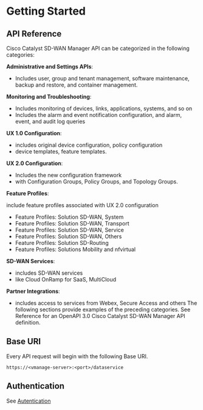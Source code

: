 # Getting Started

## API Reference

Cisco Catalyst SD-WAN Manager API can be categorized in the following categories:

**Administrative and Settings APIs**:

- Includes user, group and tenant management, software maintenance, backup and restore, and container management.

**Monitoring and Troubleshooting**:

- Includes monitoring of devices, links, applications, systems, and so on
- Includes the alarm and event notification configuration, and alarm, event, and audit log queries

**UX 1.0 Configuration**:

- includes original device configuration, policy configuration
- device templates, feature templates.

**UX 2.0 Configuration**:

- Includes the new configuration framework
- with Configuration Groups, Policy Groups, and Topology Groups.

**Feature Profiles**:

include feature profiles associated with UX 2.0 configuration

- Feature Profiles: Solution SD-WAN, System
- Feature Profiles: Solution SD-WAN, Transport
- Feature Profiles: Solution SD-WAN, Service
- Feature Profiles: Solution SD-WAN, Others
- Feature Profiles: Solution SD-Routing
- Feature Profiles: Solutions Mobility and nfvirtual

**SD-WAN Services**:

- includes SD-WAN services
- like Cloud OnRamp for SaaS, MultiCloud

**Partner Integrations**:

- includes access to services from Webex, Secure Access and others
The following sections provide examples of the preceding categories. See Reference for an OpenAPI 3.0 Cisco Catalyst SD-WAN Manager API definition.

## Base URI

Every API request will begin with the following Base URI.

```example
https://<vmanage-server>:<port>/dataservice
```

## Authentication

See [Autentication](./02-Authentication.md)

